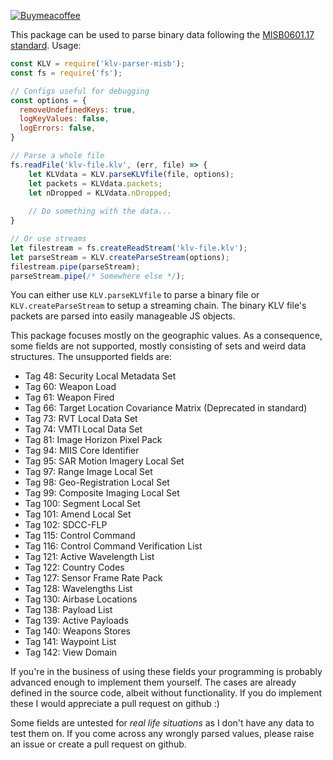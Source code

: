 [![Buymeacoffee](https://badgen.net/badge/icon/buymeacoffee?icon=buymeacoffee&label)](https://https://www.buymeacoffee.com/)

This package can be used to parse binary data following the [MISB0601.17 standard](https://www.gwg.nga.mil/misb/docs/standards/ST0601.17.pdf).
Usage:

```javascript
const KLV = require('klv-parser-misb');
const fs = require('fs');

// Configs useful for debugging
const options = {
  removeUndefinedKeys: true,
  logKeyValues: false,
  logErrors: false,
}

// Parse a whole file
fs.readFile('klv-file.klv', (err, file) => {
    let KLVdata = KLV.parseKLVfile(file, options);
    let packets = KLVdata.packets;
    let nDropped = KLVdata.nDropped;
    
    // Do something with the data...
}

// Or use streams
let filestream = fs.createReadStream('klv-file.klv');
let parseStream = KLV.createParseStream(options);
filestream.pipe(parseStream);
parseStream.pipe(/* Somewhere else */);

```
You can either use `KLV.parseKLVfile` to parse a binary file or `KLV.createParseStream` to setup a streaming chain. The binary KLV file's packets are parsed into easily manageable JS objects.

This package focuses mostly on the geographic values. As a consequence, some fields are not supported, mostly consisting of sets and weird data structures.
The unsupported fields are:
* Tag 48: Security Local Metadata Set
* Tag 60: Weapon Load
* Tag 61: Weapon Fired
* Tag 66: Target Location Covariance Matrix (Deprecated in standard)
* Tag 73: RVT Local Data Set
* Tag 74: VMTI Local Data Set
* Tag 81: Image Horizon Pixel Pack
* Tag 94: MIIS Core Identifier
* Tag 95: SAR Motion Imagery Local Set
* Tag 97: Range Image Local Set
* Tag 98: Geo-Registration Local Set
* Tag 99: Composite Imaging Local Set
* Tag 100: Segment Local Set
* Tag 101: Amend Local Set
* Tag 102: SDCC-FLP
* Tag 115: Control Command
* Tag 116: Control Command Verification List
* Tag 121: Active Wavelength List
* Tag 122: Country Codes
* Tag 127: Sensor Frame Rate Pack
* Tag 128: Wavelengths List
* Tag 130: Airbase Locations
* Tag 138: Payload List
* Tag 139: Active Payloads
* Tag 140: Weapons Stores
* Tag 141: Waypoint List
* Tag 142: View Domain

If you're in the business of using these fields your programming is probably advanced enough to implement them yourself. The cases are already defined in the source code, albeit without functionality. If you do implement these I would appreciate a pull request on github :)

Some fields are untested for _real_ _life_ _situations_ as I don't have any data to test them on. If you come across any wrongly parsed values, please raise an issue or create a pull request on github.